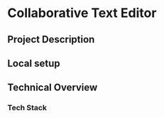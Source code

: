 # Collaborative Text Editor

## Project Description

## Local setup

## Technical Overview

### Tech Stack
